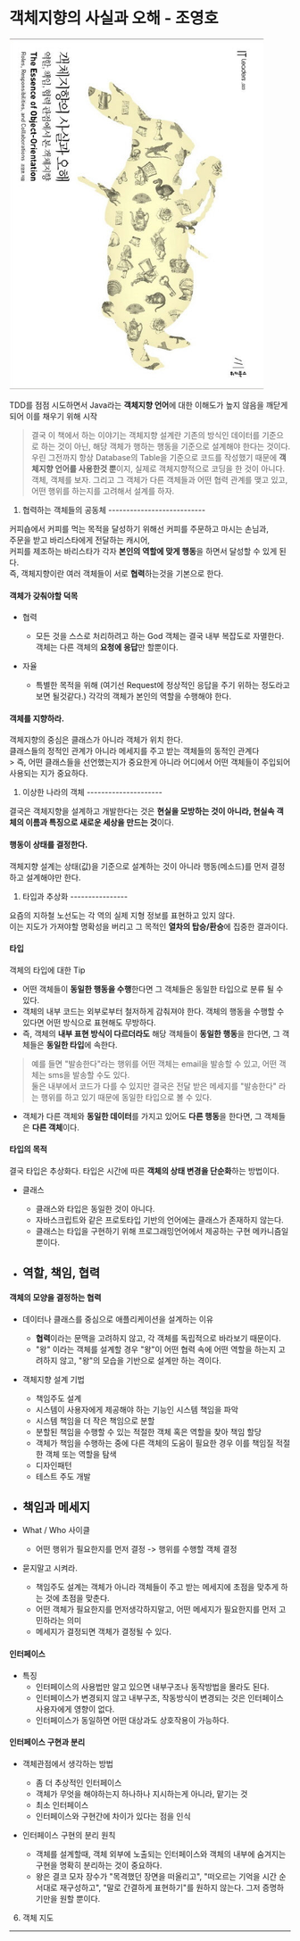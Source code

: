 객체지향의 사실과 오해 - 조영호
===============================

![표지](./images/표지.png)

TDD를 점점 시도하면서 Java라는 **객체지향 언어**에 대한 이해도가 높지 않음을 깨닫게 되어 이를 채우기 위해 시작

> 결국 이 책에서 하는 이야기는 객체지향 설계란 기존의 방식인 데이터를 기준으로 하는 것이 아닌, 해당 객체가 행하는 행동을 기준으로 설계해야 한다는 것이다.<br/> 우린 그전까지 항상 Database의 Table을 기준으로 코드를 작성했기 때문에 **객체지향 언어를 사용한것 뿐**이지, 실제로 객체지향적으로 코딩을 한 것이 아니다.<br/> 객체, 객체를 보자. 그리고 그 객체가 다른 객체들과 어떤 협력 관계를 맺고 있고, 어떤 행위를 하는지를 고려해서 설계를 하자.

1.	협력하는 객체들의 공동체 ---------------------------

커피숍에서 커피를 먹는 목적을 달성하기 위해선 커피를 주문하고 마시는 손님과, <br/> 주문을 받고 바리스타에게 전달하는 캐시어, <br/> 커피를 제조하는 바리스타가 각자 **본인의 역할에 맞게 행동**을 하면서 달성할 수 있게 된다.<br/> 즉, 객체지향이란 여러 객체들이 서로 **협력**하는것을 기본으로 한다.

#### 객체가 갖춰야할 덕목

-	협력

	-	모든 것을 스스로 처리하려고 하는 God 객체는 결국 내부 복잡도로 자멸한다. 객체는 다른 객체의 **요청에 응답**만 할뿐이다.

-	자율

	-	특별한 목적을 위해 (여기선 Request에 정상적인 응답을 주기 위하는 정도라고 보면 될것같다.) 각각의 객체가 본인의 역할을 수행해야 한다.

#### 객체를 지향하라.

객체지향의 중심은 클래스가 아니라 객체가 위치 한다. <br/> 클래스들의 정적인 관계가 아니라 메세지를 주고 받는 객체들의 동적인 관계다 <br/> > 즉, 어떤 클래스들을 선언했는지가 중요한게 아니라 어디에서 어떤 객체들이 주입되어 사용되는 지가 중요하다.

1.	이상한 나라의 객체 ---------------------

결국은 객체지향을 설계하고 개발한다는 것은 **현실을 모방하는 것이 아니라, 현실속 객체의 이름과 특징으로 새로운 세상을 만드는 것**이다.

#### 행동이 상태를 결정한다.

객체지향 설계는 상태(값)을 기준으로 설계하는 것이 아니라 행동(메소드)를 먼저 결정하고 설계해야만 한다.

1.	타입과 추상화 ----------------

요즘의 지하철 노선도는 각 역의 실제 지형 정보를 표현하고 있지 않다. <br/> 이는 지도가 가져야할 명확성을 버리고 그 목적인 **열차의 탑승/환승**에 집중한 결과이다.

#### 타입

객체의 타입에 대한 Tip

-	어떤 객체들이 **동일한 행동을 수행**한다면 그 객체들은 동일한 타입으로 분류 될 수 있다.
-	객체의 내부 코드는 외부로부터 철저하게 감춰져야 한다. 객체의 행동을 수행할 수 있다면 어떤 방식으로 표현해도 무방하다.
-	즉, 객체의 **내부 표현 방식이 다르더라도** 해당 객체들이 **동일한 행동**을 한다면, 그 객체들은 **동일한 타입**에 속한다.

> 예를 들면 "발송한다"라는 행위를 어떤 객체는 email을 발송할 수 있고, 어떤 객체는 sms을 발송할 수도 있다.<br/> 둘은 내부에서 코드가 다를 수 있지만 결국은 전달 받은 메세지를 "발송한다" 라는 행위를 하고 있기 때문에 동일한 타입으로 볼 수 있다.

-	객체가 다른 객체와 **동일한 데이터**를 가지고 있어도 **다른 행동**을 한다면, 그 객체들은 **다른 객체**이다.

#### 타입의 목적

결국 타입은 추상화다. 타입은 시간에 따른 **객체의 상태 변경을 단순화**하는 방법이다.

-	클래스

	-	클래스와 타입은 동일한 것이 아니다.
	-	자바스크립트와 같은 프로토타입 기반의 언어에는 클래스가 존재하지 않는다.
	-	클래스는 타입을 구현하기 위해 프로그래밍언어에서 제공하는 구현 메카니즘일 뿐이다.

-	역할, 책임, 협력
	----------------

#### 객체의 모양을 결정하는 협력

-	데이터나 클래스를 중심으로 애플리케이션을 설계하는 이유

	-	**협력**이라는 문맥을 고려하지 않고, 각 객체를 독립적으로 바라보기 때문이다.
	-	"왕" 이라는 객체를 설계할 경우 "왕"이 어떤 협력 속에 어떤 역할을 하는지 고려하지 않고, "왕"의 모습을 기반으로 설계만 하는 격이다.

-	객체지향 설계 기법

	-	책임주도 설계
	-	시스템이 사용자에게 제공해야 하는 기능인 시스템 책임을 파악
	-	시스템 책임을 더 작은 책임으로 분할
	-	분할된 책임을 수행할 수 있는 적절한 객체 혹은 역할을 찾아 책임 할당
	-	객체가 책임을 수행하는 중에 다른 객체의 도움이 필요한 경우 이를 책임질 적절한 객체 또는 역할을 탐색
	-	디자인패턴
	-	테스트 주도 개발

-	책임과 메세지
	-------------
-	What / Who 사이클

	-	어떤 행위가 필요한지를 먼저 결정 -> 행위를 수행할 객체 결정

-	묻지말고 시켜라.

	-	책임주도 설계는 객체가 아니라 객체들이 주고 받는 메세지에 초점을 맞추게 하는 것에 초점을 맞춘다.
	-	어떤 객체가 필요한지를 먼저생각하지말고, 어떤 메세지가 필요한지를 먼저 고민하라는 의미
	-	메세지가 결정되면 객체가 결정될 수 있다.

#### 인터페이스

-	특징
	-	인터페이스의 사용법만 알고 있으면 내부구조나 동작방법을 몰라도 된다.
	-	인터페이스가 변경되지 않고 내부구조, 작동방식이 변경되는 것은 인터페이스 사용자에게 영향이 없다.
	-	인터페이스가 동일하면 어떤 대상과도 상호작용이 가능하다.

#### 인터페이스 구현과 분리

-	객체관점에서 생각하는 방법

	-	좀 더 추상적인 인터페이스
	-	객체가 무엇을 해야하는지 하나하나 지시하는게 아니라, 맡기는 것
	-	최소 인터페이스
	-	인터페이스와 구현간에 차이가 있다는 점을 인식

-	인터페이스 구현의 분리 원칙

	-	객체를 설계할때, 객체 외부에 노출되는 인터페이스와 객체의 내부에 숨겨지는 구현을 명확히 분리하는 것이 중요하다.
	-	왕은 결코 모자 장수가 "목격했던 장면을 떠올리고", "떠오르는 기억을 시간 순서대로 재구성하고", "말로 간결하게 표현하기"를 원하지 않는다. 그저 증명하기만을 원할 뿐이다.

6. 객체 지도
------------

